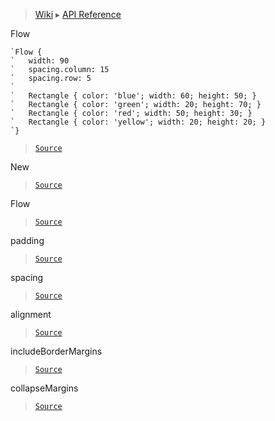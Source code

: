 > [Wiki](Home) ▸ [API Reference](API-Reference)

Flow
```nml
`Flow {
`   width: 90
`   spacing.column: 15
`   spacing.row: 5
`
`   Rectangle { color: 'blue'; width: 60; height: 50; }
`   Rectangle { color: 'green'; width: 20; height: 70; }
`   Rectangle { color: 'red'; width: 50; height: 30; }
`   Rectangle { color: 'yellow'; width: 20; height: 20; }
`}
```

> [`Source`](/Neft-io/neft/tree/master/src/renderer/types/layout/flow.litcoffee#flow-class)

New
> [`Source`](/Neft-io/neft/tree/master/src/renderer/types/layout/flow.litcoffee#flow-flownewcomponent-component-object-options)

Flow
> [`Source`](/Neft-io/neft/tree/master/src/renderer/types/layout/flow.litcoffee#flow-flow--rendereritem)

padding
> [`Source`](/Neft-io/neft/tree/master/src/renderer/types/layout/flow.litcoffee#margin-flowpadding-signal-flowonpaddingchangemargin-padding)

spacing
> [`Source`](/Neft-io/neft/tree/master/src/renderer/types/layout/flow.litcoffee#spacing-flowspacing-signal-flowonspacingchangespacing-oldvalue)

alignment
> [`Source`](/Neft-io/neft/tree/master/src/renderer/types/layout/flow.litcoffee#alignment-flowalignment-signal-flowonalignmentchangealignment-oldvalue)

includeBorderMargins
> [`Source`](/Neft-io/neft/tree/master/src/renderer/types/layout/flow.litcoffee#boolean-flowincludebordermargins--false-signal-flowonincludebordermarginschangeboolean-oldvalue)

collapseMargins
> [`Source`](/Neft-io/neft/tree/master/src/renderer/types/layout/flow.litcoffee#boolean-flowcollapsemargins--false-signal-flowoncollapsemarginschangeboolean-oldvalue)

